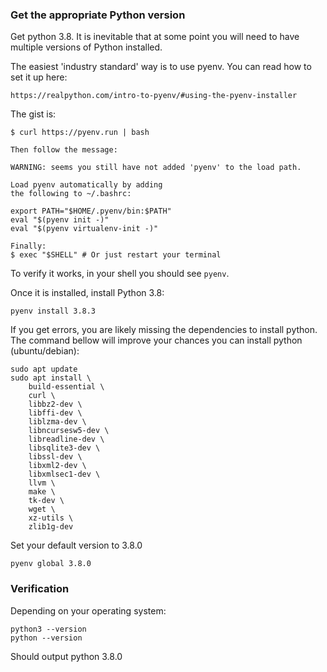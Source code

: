 ### Get the appropriate Python version
Get python 3.8.
It is inevitable that at some point you will need to have multiple versions of Python installed.

The easiest 'industry standard' way is to use pyenv.
You can read how to set it up here:
```
https://realpython.com/intro-to-pyenv/#using-the-pyenv-installer
```

The gist is:
```
$ curl https://pyenv.run | bash

Then follow the message: 

WARNING: seems you still have not added 'pyenv' to the load path.

Load pyenv automatically by adding
the following to ~/.bashrc:

export PATH="$HOME/.pyenv/bin:$PATH"
eval "$(pyenv init -)"
eval "$(pyenv virtualenv-init -)"

Finally:
$ exec "$SHELL" # Or just restart your terminal
```

To verify it works, in your shell you should see ```pyenv```.

Once it is installed, install Python 3.8:
```
pyenv install 3.8.3
```

If you get errors, you are likely missing the dependencies to install python.
The command bellow will improve your chances you can install python (ubuntu/debian):
```
sudo apt update
sudo apt install \
    build-essential \
    curl \
    libbz2-dev \
    libffi-dev \
    liblzma-dev \
    libncursesw5-dev \
    libreadline-dev \
    libsqlite3-dev \
    libssl-dev \
    libxml2-dev \
    libxmlsec1-dev \
    llvm \
    make \
    tk-dev \
    wget \
    xz-utils \
    zlib1g-dev
```

Set your default version to 3.8.0
```
pyenv global 3.8.0
```

### Verification

Depending on your operating system:
```
python3 --version
python --version
```
Should output python 3.8.0